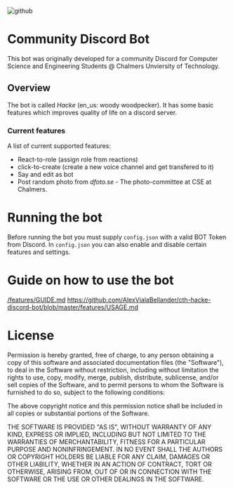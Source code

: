 ![github](https://user-images.githubusercontent.com/42417723/109477305-29bf5000-7a78-11eb-903b-6a07bef23fc8.png)

# Community Discord Bot

This bot was originally developed for a community Discord for Computer Science and Engineering Students @ Chalmers Unviersity of Technology.

## Overview
The bot is called _Hacke_ (en_us: woody woodpecker). It has some basic features which improves quality of life on a discord server.

### Current features
A list of current supported features:

- React-to-role (assign role from reactions)
- click-to-create (create a new voice channel and get transfered to it)
- Say and edit as bot
- Post random photo from _dfoto.se_ - The photo-committee at CSE at Chalmers.

# Running the bot
Before running the bot you must supply `config.json` with a valid BOT Token from Discord. In `config.json` you can also enable and disable certain features and settings.

# Guide on how to use the bot
[/features/GUIDE.md](other_file.md)
https://github.com/AlexVialaBellander/cth-hacke-discord-bot/blob/master/features/USAGE.md

# License
Permission is hereby granted, free of charge, to any person obtaining
a copy of this software and associated documentation files (the
"Software"), to deal in the Software without restriction, including
without limitation the rights to use, copy, modify, merge, publish,
distribute, sublicense, and/or sell copies of the Software, and to
permit persons to whom the Software is furnished to do so, subject to
the following conditions:

The above copyright notice and this permission notice shall be
included in all copies or substantial portions of the Software.

THE SOFTWARE IS PROVIDED "AS IS", WITHOUT WARRANTY OF ANY KIND,
EXPRESS OR IMPLIED, INCLUDING BUT NOT LIMITED TO THE WARRANTIES OF
MERCHANTABILITY, FITNESS FOR A PARTICULAR PURPOSE AND
NONINFRINGEMENT. IN NO EVENT SHALL THE AUTHORS OR COPYRIGHT HOLDERS BE
LIABLE FOR ANY CLAIM, DAMAGES OR OTHER LIABILITY, WHETHER IN AN ACTION
OF CONTRACT, TORT OR OTHERWISE, ARISING FROM, OUT OF OR IN CONNECTION
WITH THE SOFTWARE OR THE USE OR OTHER DEALINGS IN THE SOFTWARE.
